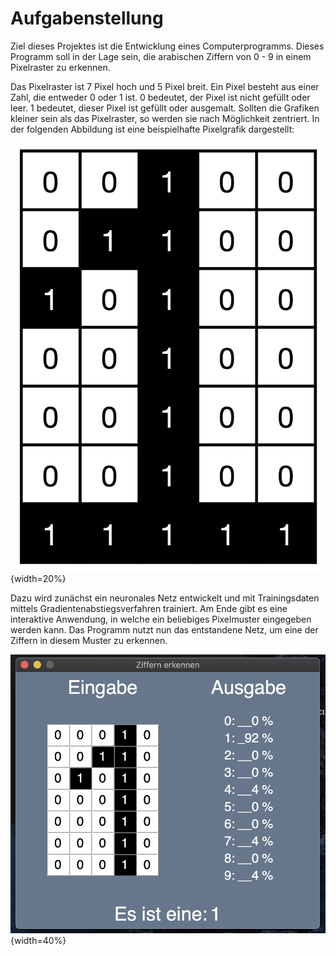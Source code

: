 # Aufgabenstellung

Ziel dieses Projektes ist die Entwicklung eines Computerprogramms. Dieses Programm soll in der Lage sein, die arabischen Ziffern von 0 - 9 in einem Pixelraster zu erkennen.

Das Pixelraster ist 7 Pixel hoch und 5 Pixel breit. Ein Pixel besteht aus einer Zahl, die entweder 0 oder 1 ist. 0 bedeutet, der Pixel ist nicht gefüllt oder leer. 1 bedeutet, dieser Pixel ist gefüllt oder ausgemalt. Sollten die Grafiken kleiner sein als das Pixelraster, so werden sie nach Möglichkeit zentriert. In der folgenden Abbildung ist eine beispielhafte Pixelgrafik dargestellt:

![Beispiel einer Pixelgrafik mit 7x5 Pixeln](img/digit.png){width=20%}

Dazu wird zunächst ein neuronales Netz entwickelt und mit Trainingsdaten mittels Gradientenabstiegsverfahren trainiert. Am Ende gibt es eine interaktive Anwendung, in welche ein beliebiges Pixelmuster eingegeben werden kann. Das Programm nutzt nun das entstandene Netz, um eine der Ziffern in diesem Muster zu erkennen.

![Vorschau der interaktiven Anwendung am Ende des Projektes](img/app.png){width=40%}
